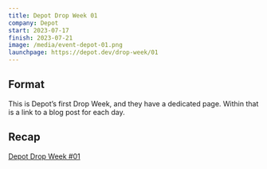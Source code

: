 ```yaml
---
title: Depot Drop Week 01
company: Depot
start: 2023-07-17
finish: 2023-07-21
image: /media/event-depot-01.png
launchpage: https://depot.dev/drop-week/01
---
```


## Format

This is Depot’s first Drop Week, and they have a dedicated page. Within that is a link to a blog post for each day.

## Recap

[Depot Drop Week #01](https://depot.dev/drop-week/01)